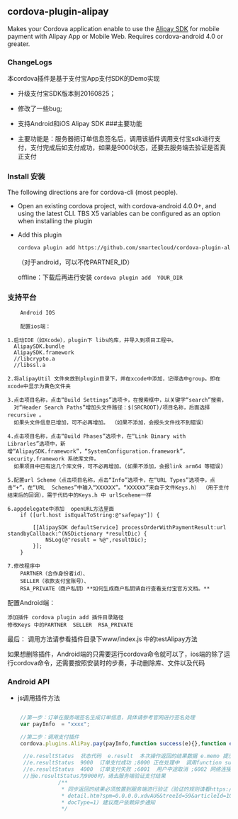 ## cordova-plugin-alipay ##

Makes your Cordova application enable to use the [Alipay SDK](https://doc.open.alipay.com/docs/doc.htm?spm=a219a.7629140.0.0.hT44dE&treeId=54&articleId=104509&docType=1)
for mobile payment with Alipay App or Mobile Web. Requires cordova-android 4.0 or greater.

### ChangeLogs
  本cordova插件是基于支付宝App支付SDK的Demo实现
 - 升级支付宝SDK版本到20160825；
 - 修改了一些bug;
 - 支持Android和iOS Alipay SDK
###主要功能

 - 主要功能是：服务器把订单信息签名后，调用该插件调用支付宝sdk进行支付，支付完成后如支付成功，如果是9000状态，还要去服务端去验证是否真正支付

### Install 安装

The following directions are for cordova-cli (most people).  

* Open an existing cordova project, with cordova-android 4.0.0+, and using the latest CLI. TBS X5  variables can be configured as an option when installing the plugin
* Add this plugin

  ```sh
  cordova plugin add https://github.com/smartecloud/cordova-plugin-alipay --variable PARTNER_ID=[你的商户PID可以在账户中查询]
  ```
  （对于android，可以不传PARTNER_ID）

   offline：下载后再进行安装 `cordova plugin add  YOUR_DIR`

### 支持平台

		Android IOS
		
		配置ios端：

	1.启动IDE（如Xcode），plugin下 libs的库，并导入到项目工程中。
	  AlipaySDK.bundle
	  AlipaySDK.framework
	  //libcrypto.a
	  //libssl.a

	2.将alipayUtil 文件夹放到plugin目录下，并在xcode中添加，记得选中group。即在xcode中显示为黄色文件夹

	3.点击项目名称，点击“Build Settings”选项卡，在搜索框中，以关键字“search”搜索，
	  对“Header Search Paths”增加头文件路径：$(SRCROOT)/项目名称，后面选择recursive 。
	  如果头文件信息已增加，可不必再增加。 （如果不添加，会报头文件找不到错误）

	4.点击项目名称，点击“Build Phases”选项卡，在“Link Binary with    Librarles”选项中，新增“AlipaySDK.framework”，“SystemConfiguration.framework”，    security.framework 系统库文件。
	  如果项目中已有这几个库文件，可不必再增加。(如果不添加，会报link arm64 等错误)

	5.配置url Scheme（点击项目名称，点击“Info”选项卡，在“URL Types”选项中，点击“+”，在“URL  Schemes”中输入“XXXXXX”。“XXXXXX”来自于文件Keys.h） （用于支付结束后的回调），需于代码中的Keys.h 中 urlSceheme一样
		
	6.appdelegate中添加  openURL方法里面
		if ([url.host isEqualToString:@"safepay"]) {
			
			[[AlipaySDK defaultService] processOrderWithPaymentResult:url standbyCallback:^(NSDictionary *resultDic) {
				NSLog(@"result = %@",resultDic);
			}];
		}
		
	7.修改程序中
		PARTNER（合作身份者id）、
		SELLER（收款支付宝账号）、  
		RSA_PRIVATE（商户私钥）**如何生成商户私钥请自行查看支付宝官方文档。**
		
配置Android端：

	添加插件 cordova plugin add 插件目录路径
	修改Keys 中的PARTNER  SELLER  RSA_PRIVATE
	
	
最后：
	调用方法请参看插件目录下www/index.js 中的testAlipay方法
	
	
如果想删除插件，Android端的只需要运行cordova命令就可以了，ios端的除了运行cordova命令，还需要按照安装时的步奏，手动删除库、文件以及代码
	

### Android API

* js调用插件方法

```js

    //第一步：订单在服务端签名生成订单信息，具体请参考官网进行签名处理
    var payInfo  = "xxxx";

    //第二步：调用支付插件        	
    cordova.plugins.AliPay.pay(payInfo,function success(e){},function error(e){});

	 //e.resultStatus  状态代码  e.result  本次操作返回的结果数据 e.memo 提示信息
	 //e.resultStatus  9000  订单支付成功 ;8000 正在处理中  调用function success
	 //e.resultStatus  4000  订单支付失败 ;6001  用户中途取消 ;6002 网络连接出错  调用function error
	 //当e.resultStatus为9000时，请去服务端验证支付结果
	 			/**
				 * 同步返回的结果必须放置到服务端进行验证（验证的规则请看https://doc.open.alipay.com/doc2/
				 * detail.htm?spm=0.0.0.0.xdvAU6&treeId=59&articleId=103665&
				 * docType=1) 建议商户依赖异步通知
				 */

```
